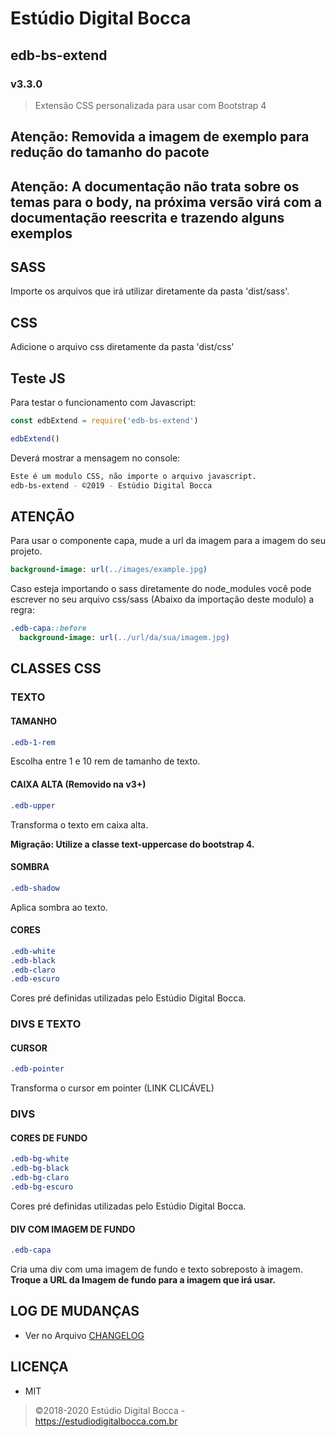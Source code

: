 # Estúdio Digital Bocca

## edb-bs-extend

### v3.3.0

> Extensão CSS personalizada para usar com Bootstrap 4

## Atenção: Removida a imagem de exemplo para redução do tamanho do pacote

## Atenção: A documentação não trata sobre os temas para o body, na próxima versão virá com a documentação reescrita e trazendo alguns exemplos

## SASS

Importe os arquivos que irá utilizar diretamente da pasta 'dist/sass'.

## CSS

Adicione o arquivo css diretamente da pasta 'dist/css'

## Teste JS

Para testar o funcionamento com Javascript:

```javascript
const edbExtend = require('edb-bs-extend')

edbExtend()
```

Deverá mostrar a mensagem no console:

```bash
Este é um modulo CSS, não importe o arquivo javascript.
edb-bs-extend - ©2019 - Estúdio Digital Bocca
```

## ATENÇÃO

Para usar o componente capa, mude a url da imagem para a imagem do seu projeto.

```sass
background-image: url(../images/example.jpg)
```

Caso esteja importando o sass diretamente do node_modules você pode escrever no seu arquivo css/sass (Abaixo da importação deste modulo) a regra:

```sass
.edb-capa::before
  background-image: url(../url/da/sua/imagem.jpg)
```

## CLASSES CSS

### TEXTO

#### TAMANHO

```css
.edb-1-rem
```

Escolha entre 1 e 10 rem de tamanho de texto.

#### CAIXA ALTA (Removido na v3+)

```css
.edb-upper
```

Transforma o texto em caixa alta.

**Migração: Utilize a classe text-uppercase do bootstrap 4.**

#### SOMBRA

```css
.edb-shadow
```

Aplica sombra ao texto.

#### CORES

```css
.edb-white
.edb-black
.edb-claro
.edb-escuro
```

Cores pré definidas utilizadas pelo Estúdio Digital Bocca.

### DIVS E TEXTO

#### CURSOR

```css
.edb-pointer
```

Transforma o cursor em pointer (LINK CLICÁVEL)

### DIVS

#### CORES DE FUNDO

```css
.edb-bg-white
.edb-bg-black
.edb-bg-claro
.edb-bg-escuro
```

Cores pré definidas utilizadas pelo Estúdio Digital Bocca.

#### DIV COM IMAGEM DE FUNDO

```css
.edb-capa
```

Cria uma div com uma imagem de fundo e texto sobreposto à imagem.
**Troque a URL da Imagem de fundo para a imagem que irá usar.**

## LOG DE MUDANÇAS

- Ver no Arquivo [CHANGELOG](CHANGELOG.md)

## LICENÇA

- MIT

> ©2018-2020 Estúdio Digital Bocca - <https://estudiodigitalbocca.com.br>
